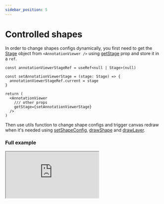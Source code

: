 ```yaml
---
sidebar_position: 5
---
```


# Controlled shapes

In order to change shapes configs dynamically, you first need to get the [Stage](https://konvajs.org/api/Konva.Stage.html#Stage) object from `<AnnotationViewer />` using [getStage](/docs/API/annotation-viewer-api#getstage) prop and store it in a `ref`.

```tsx
const annotationViewerStageRef = useRef<null | Stage>(null)

const setAnnotationViewerStage = (stage: Stage) => {
  annotationViewerStageRef.current = stage
}

return (
  <AnnotationViewer
    /// other props
    getStage={setAnnotationViewerStage}
  />
)
```

Then use utils function to change shape configs and trigger canvas redraw when it's needed using [setShapeConfig](/docs/Utils/set-shape-config), [drawShape](/docs/Utils/draw-shape) and [drawLayer](/docs/Utils/draw-layer).

### Full example

<iframe 
style={{
    width:"100%", height:"80vh", border:0, borderRadius: 4, overflow:"hidden" }}
 src="https://codesandbox.io/embed/react-mindee-js-controlled-shapes-h90pg?fontsize=14&hidenavigation=1&theme=dark"  title="react-mindee-js - Canvas + Basic form Example" allow="accelerometer, ambient-light-sensor, camera, encrypted-media, geolocation, gyroscope, hid, microphone, midi, payment, usb, vr, xr-spatial-tracking" sandbox="allow-forms allow-modals allow-popups allow-presentation allow-same-origin allow-scripts" ></iframe>
